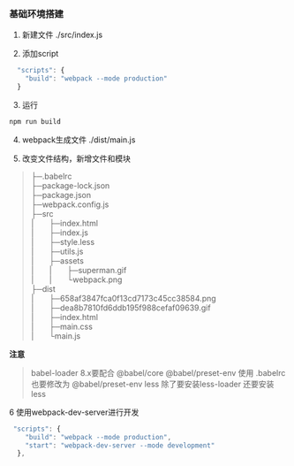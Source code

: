 ### 基础环境搭建

1. 新建文件 ./src/index.js


2. 添加script

```js
  "scripts": {
    "build": "webpack --mode production"
  }
```

3. 运行

```js
npm run build
```

4. webpack生成文件 ./dist/main.js

5. 改变文件结构，新增文件和模块


> ├─.babelrc  
> ├─package-lock.json  
> ├─package.json  
> ├─webpack.config.js  
> ├─src  
> |&emsp;&emsp;├─index.html  
> |&emsp;&emsp;├─index.js  
> |&emsp;&emsp;├─style.less  
> |&emsp;&emsp;├─utils.js  
> |&emsp;&emsp;├─assets  
> |&emsp;&emsp;|&emsp;&emsp;├─superman.gif  
> |&emsp;&emsp;|&emsp;&emsp;└webpack.png  
> ├─dist  
> |&emsp;&emsp;├─658af3847fca0f13cd7173c45cc38584.png  
> |&emsp;&emsp;├─dea8b7810fd6ddb195f988cefaf09639.gif  
> |&emsp;&emsp;├─index.html  
> |&emsp;&emsp;├─main.css  
> |&emsp;&emsp;└main.js  

**注意**
> babel-loader 8.x要配合 @babel/core @babel/preset-env 使用
> .babelrc 也要修改为  @babel/preset-env 
> less 除了要安装less-loader 还要安装 less 


6 使用webpack-dev-server进行开发

```js
 "scripts": {
    "build": "webpack --mode production",
    "start": "webpack-dev-server --mode development"
  },
```

